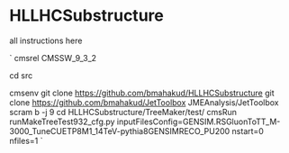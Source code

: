 # HLLHCSubstructure
all instructions here

`
cmsrel CMSSW_9_3_2

cd src

cmsenv
git clone https://github.com/bmahakud/HLLHCSubstructure
git clone https://github.com/bmahakud/JetToolbox JMEAnalysis/JetToolbox
scram b -j 9
cd HLLHCSubstructure/TreeMaker/test/
cmsRun runMakeTreeTest932_cfg.py inputFilesConfig=GENSIM.RSGluonToTT_M-3000_TuneCUETP8M1_14TeV-pythia8GENSIMRECO_PU200 nstart=0 nfiles=1
`

